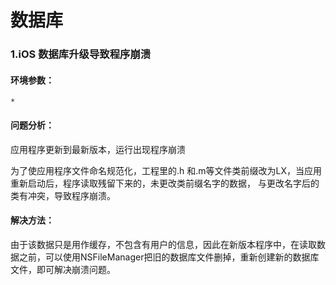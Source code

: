 # 数据库

### 1.iOS 数据库升级导致程序崩溃 

#### 环境参数：

```
*
```

#### 问题分析：

应用程序更新到最新版本，运行出现程序崩溃

为了使应用程序文件命名规范化，工程里的.h 和.m等文件类前缀改为LX，当应用重新启动后，程序读取残留下来的，未更改类前缀名字的数据，
与更改名字后的类有冲突，导致程序崩溃。

#### 解决方法：

由于该数据只是用作缓存，不包含有用户的信息，因此在新版本程序中，在读取数据之前，可以使用NSFileManager把旧的数据库文件删掉，重新创建新的数据库文件，即可解决崩溃问题。